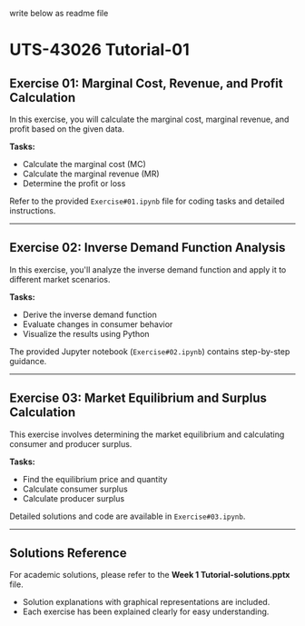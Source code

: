 write below as readme file

# UTS-43026 Tutorial-01

## Exercise 01: Marginal Cost, Revenue, and Profit Calculation

In this exercise, you will calculate the marginal cost, marginal revenue, and profit based on the given data.

**Tasks:**
- Calculate the marginal cost (MC)
- Calculate the marginal revenue (MR)
- Determine the profit or loss

Refer to the provided `Exercise#01.ipynb` file for coding tasks and detailed instructions.

---

## Exercise 02: Inverse Demand Function Analysis

In this exercise, you'll analyze the inverse demand function and apply it to different market scenarios.

**Tasks:**
- Derive the inverse demand function
- Evaluate changes in consumer behavior
- Visualize the results using Python

The provided Jupyter notebook (`Exercise#02.ipynb`) contains step-by-step guidance.

---

## Exercise 03: Market Equilibrium and Surplus Calculation

This exercise involves determining the market equilibrium and calculating consumer and producer surplus.

**Tasks:**
- Find the equilibrium price and quantity
- Calculate consumer surplus
- Calculate producer surplus

Detailed solutions and code are available in `Exercise#03.ipynb`.

---

## Solutions Reference

For academic solutions, please refer to the **Week 1 Tutorial-solutions.pptx** file.

- Solution explanations with graphical representations are included.
- Each exercise has been explained clearly for easy understanding.
